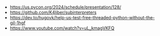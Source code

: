 - https://us.pycon.org/2024/schedule/presentation/128/
- https://github.com/K4liber/subinterpreters
- https://dev.to/hugovk/help-us-test-free-threaded-python-without-the-gil-1hgf
- https://www.youtube.com/watch?v=uL_kmagVKFQ